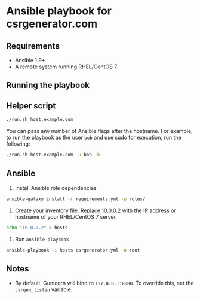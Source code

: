 # Ansible playbook for csrgenerator.com

## Requirements

 - Ansible 1.9+
 - A remote system running RHEL/CentOS 7

## Running the playbook

## Helper script

``` bash
./run.sh host.example.com
```

You can pass any number of Ansible flags after the hostname. For example, to run
the playbook as the user `bob` and use sudo for execution, run the following:

``` bash
./run.sh host.example.com -u bob -b
```

## Ansible

  1. Install Ansible role dependencies
  ``` bash
  ansible-galaxy install -r requirements.yml -p roles/
  ```

  1. Create your inventory file. Replace 10.0.0.2 with the IP address or hostname of your RHEL/CentOS 7 server.
  ``` bash
  echo "10.0.0.2" > hosts
  ```

  1. Run `ansible-playbook`
  ``` bash
  ansible-playbook -i hosts csrgenerator.yml -u root
  ```

## Notes

 - By default, Gunicorn will bind to `127.0.0.1:8080`. To override this, set the `csrgen_listen` variable.
